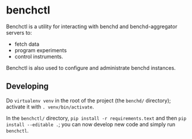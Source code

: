 # benchctl
Benchctl is a utility for interacting with benchd and benchd-aggregator servers to:
* fetch data
* program experiments
* control instruments.

Benchctl is also used to configure and administrate benchd instances.

## Developing
Do `virtualenv venv` in the root of the project (the `benchd/` directory); activate it with `. venv/bin/activate`.

In the `benchctl/` directory, `pip install -r requirements.text` and then `pip install --editable .`; you can now develop new code and simply run `benchctl`.
